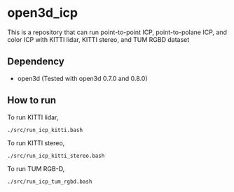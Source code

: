 # open3d_icp
This is a repository that can run point-to-point ICP, point-to-polane ICP, and color ICP with KITTI lidar, KITTI stereo, and TUM RGBD dataset

## Dependency
* open3d (Tested with open3d 0.7.0 and 0.8.0)

## How to run
To run KITTI lidar,
```
./src/run_icp_kitti.bash
```
To run KITTI stereo,
```
./src/run_icp_kitti_stereo.bash
```
To run TUM RGB-D,
```
./src/run_icp_tum_rgbd.bash
```
